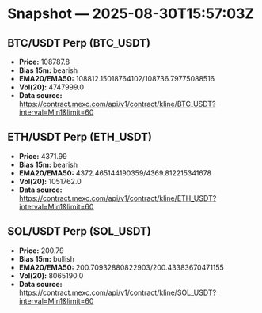 # Snapshot — 2025-08-30T15:57:03Z

## BTC/USDT Perp (BTC_USDT)
- **Price:** 108787.8
- **Bias 15m:** bearish
- **EMA20/EMA50:** 108812.15018764102/108736.79775088516
- **Vol(20):** 4747999.0
- **Data source:** https://contract.mexc.com/api/v1/contract/kline/BTC_USDT?interval=Min1&limit=60

## ETH/USDT Perp (ETH_USDT)
- **Price:** 4371.99
- **Bias 15m:** bearish
- **EMA20/EMA50:** 4372.465144190359/4369.812215341678
- **Vol(20):** 1051762.0
- **Data source:** https://contract.mexc.com/api/v1/contract/kline/ETH_USDT?interval=Min1&limit=60

## SOL/USDT Perp (SOL_USDT)
- **Price:** 200.79
- **Bias 15m:** bullish
- **EMA20/EMA50:** 200.70932880822903/200.43383670471155
- **Vol(20):** 8065190.0
- **Data source:** https://contract.mexc.com/api/v1/contract/kline/SOL_USDT?interval=Min1&limit=60
